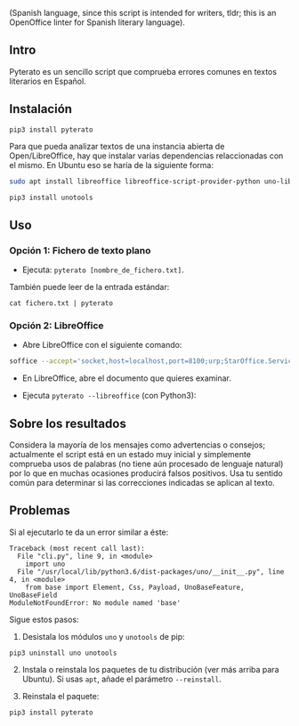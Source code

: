 (Spanish language, since this script is intended for writers, tldr; this is an OpenOffice linter for Spanish literary language).

## Intro

Pyterato es un sencillo script que comprueba errores comunes en textos
literarios en Español.

## Instalación

```
pip3 install pyterato
```

Para que pueda analizar textos de una instancia abierta de Open/LibreOffice, hay
que instalar varias dependencias relaccionadas con el mismo. En Ubuntu eso se
haría de la siguiente forma:

```bash
sudo apt install libreoffice libreoffice-script-provider-python uno-libs3 python3-uno python3

pip3 install unotools
```

## Uso

### Opción 1: Fichero de texto plano

- Ejecuta: `pyterato [nombre_de_fichero.txt]`.

También puede leer de la entrada estándar:

`cat fichero.txt | pyterato`

### Opción 2: LibreOffice

- Abre LibreOffice con el siguiente comando:

```bash
soffice --accept='socket,host=localhost,port=8100;urp;StarOffice.Service'
```

- En LibreOffice, abre el documento que quieres examinar.

- Ejecuta `pyterato --libreoffice` (con Python3):

## Sobre los resultados

Considera la mayoría de los mensajes como advertencias o consejos; actualmente el script
está en un estado muy inicial y simplemente comprueba usos de palabras (no tiene
aún procesado de lenguaje natural) por lo que en muchas ocasiones producirá falsos
positivos. Usa tu sentido común para determinar si las correcciones indicadas se
aplican al texto.

## Problemas

Si al ejecutarlo te da un error similar a éste:

```
Traceback (most recent call last):
  File "cli.py", line 9, in <module>
    import uno
  File "/usr/local/lib/python3.6/dist-packages/uno/__init__.py", line 4, in <module>
    from base import Element, Css, Payload, UnoBaseFeature, UnoBaseField
ModuleNotFoundError: No module named 'base'
```

Sigue estos pasos:

1. Desistala los módulos `uno` y `unotools` de pip:

```pip3 uninstall uno unotools```

2. Instala o reinstala los paquetes de tu distribución (ver más arriba para Ubuntu). 
Si usas `apt`, añade el parámetro `--reinstall`.

3. Reinstala el paquete:

```
pip3 install pyterato
```
